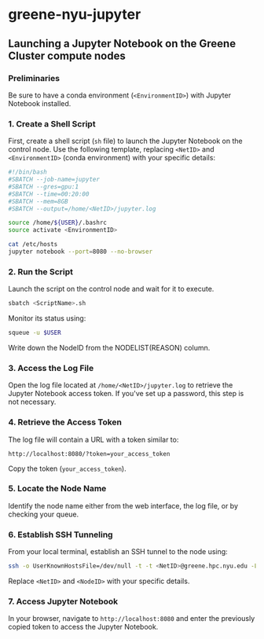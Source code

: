 # greene-nyu-jupyter

## Launching a Jupyter Notebook on the Greene Cluster compute nodes

### Preliminaries
Be sure to have a conda environment (`<EnvironmentID>`) with Jupyter Notebook installed.

### 1. Create a Shell Script
First, create a shell script (`sh` file) to launch the Jupyter Notebook on the control node. Use the following template, replacing `<NetID>` and `<EnvironmentID>` (conda environment) with your specific details:

```bash
#!/bin/bash
#SBATCH --job-name=jupyter
#SBATCH --gres=gpu:1
#SBATCH --time=00:20:00
#SBATCH --mem=8GB
#SBATCH --output=/home/<NetID>/jupyter.log

source /home/${USER}/.bashrc
source activate <EnvironmentID>

cat /etc/hosts
jupyter notebook --port=8080 --no-browser
```

### 2. Run the Script
Launch the script on the control node and wait for it to execute. 
```bash
sbatch <ScriptName>.sh
```

Monitor its status using:
```bash
squeue -u $USER
```

Write down the NodeID from the NODELIST(REASON) column.

### 3. Access the Log File
Open the log file located at `/home/<NetID>/jupyter.log` to retrieve the Jupyter Notebook access token. If you've set up a password, this step is not necessary.

### 4. Retrieve the Access Token
The log file will contain a URL with a token similar to:

```
http://localhost:8080/?token=your_access_token
```

Copy the token (`your_access_token`).

### 5. Locate the Node Name
Identify the node name either from the web interface, the log file, or by checking your queue.

### 6. Establish SSH Tunneling
From your local terminal, establish an SSH tunnel to the node using:

```bash
ssh -o UserKnownHostsFile=/dev/null -t -t <NetID>@greene.hpc.nyu.edu -L 8080:localhost:8080 ssh <NodeID>.hpc.nyu.edu -L 8080:localhost:8080
```

Replace `<NetID>` and `<NodeID>` with your specific details.

### 7. Access Jupyter Notebook
In your browser, navigate to `http://localhost:8080` and enter the previously copied token to access the Jupyter Notebook.
